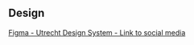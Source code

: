 <!-- @license CC0-1.0 -->

<!-- markdownlint-disable first-line-h1 -->

## Design

[Figma - Utrecht Design System - Link to social media](https://www.figma.com/file/msb3CfQBefPoruqNQ968Zh/Utrecht-Design-System?node-id=360%3A6091)
